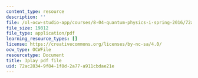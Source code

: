 ```yaml
---
content_type: resource
description: ''
file: /ol-ocw-studio-app/courses/8-04-quantum-physics-i-spring-2016/72ac28349f841f8d2a77a911cbdae21e_jd4es6Bo600.pdf
file_size: 19812
file_type: application/pdf
learning_resource_types: []
license: https://creativecommons.org/licenses/by-nc-sa/4.0/
ocw_type: OCWFile
resourcetype: Document
title: 3play pdf file
uid: 72ac2834-9f84-1f8d-2a77-a911cbdae21e
---
```


